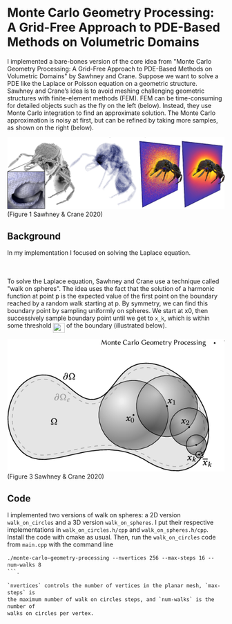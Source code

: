 # Monte Carlo Geometry Processing: A Grid-Free Approach to PDE-Based Methods on Volumetric Domains

I implemented a bare-bones version of the core idea from "Monte Carlo Geometry
Processing: A Grid-Free Approach to PDE-Based Methods on Volumetric Domains" by
Sawhney and Crane.
Suppose we want to solve a PDE like the Laplace or Poisson equation on a geometric structure.
Sawhney and Crane’s idea is to avoid meshing challenging geometric structures with finite-element methods (FEM).
FEM can be time-consuming for detailed objects such as the fly on the left (below).
Instead, they use Monte Carlo integration to find an approximate solution.
The Monte Carlo approximation is noisy at first, but can be refined by taking more samples, as shown on the right (below).

![](images/mcgp-1-Figure1-1.png)
(Figure 1 Sawhney & Crane 2020)


## Background

In my implementation I focused on solving the Laplace equation.

<p align="center"><img src="https://rawgit.com/dukebw/monte-carlo-geometry-processing/main/svgs/a9925c495a38e35607a941526429961e.svg?invert_in_darkmode" align=middle width=172.05074864999997pt height=14.611878599999999pt/></p>

To solve the Laplace equation, Sawhney and Crane use a technique called "walk on spheres".
The idea uses the fact that the solution of a harmonic function at point p is
the expected value of the first point on the boundary reached by a random walk
starting at p.
By symmetry, we can find this boundary point by sampling uniformly on spheres.
We start at x0, then successively sample boundary point until we get to `x_k`,
which is within some threshold <img src="https://rawgit.com/dukebw/monte-carlo-geometry-processing/main/svgs/e545a3e80cb1165111423624206de470.svg?invert_in_darkmode" align=middle width=26.99150024999999pt height=22.831056599999986pt/> of the boundary (illustrated below).

![](images/mcgp-3-Figure3-1.png)
(Figure 3 Sawhney & Crane 2020)


## Code

I implemented two versions of walk on spheres: a 2D version `walk_on_circles` and a 3D version `walk_on_spheres`.
I put their respective implementations in `walk_on_circles.h/cpp` and `walk_on_spheres.h/cpp`.
Install the code with cmake as usual.
Then, run the `walk_on_circles` code from `main.cpp` with the command line

```
./monte-carlo-geometry-processing --nvertices 256 --max-steps 16 --num-walks 8
```.

`nvertices` controls the number of vertices in the planar mesh, `max-steps` is
the maximum number of walk on circles steps, and `num-walks` is the number of
walks on circles per vertex.
